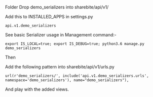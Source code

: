 Folder Drop demo_serializers into sharebite/api/v1/

Add this to INSTALLED_APPS in settings.py

```
api.v1.demo_serializers
```

See basic Serializer usage in Management command:-

```
export IS_LOCAL=true; export IS_DEBUG=true; python3.6 manage.py demo_serializers
```

Then

Add the following pattern into
sharebite/api/v1/urls.py

```
url(r'demo_serializers/', include('api.v1.demo_serializers.urls', namespace='demo_serializers'), name="demo_serializers"),
```

And play with the added views.